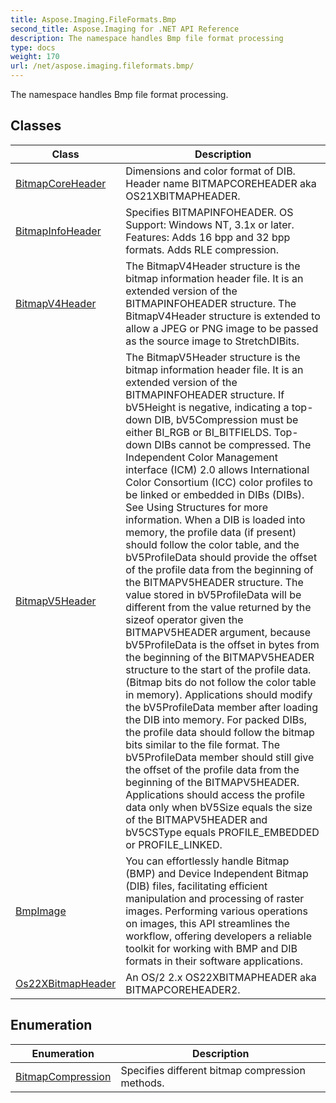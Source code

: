```yaml
---
title: Aspose.Imaging.FileFormats.Bmp
second_title: Aspose.Imaging for .NET API Reference
description: The namespace handles Bmp file format processing
type: docs
weight: 170
url: /net/aspose.imaging.fileformats.bmp/
---
```

The namespace handles Bmp file format processing.

## Classes

| Class | Description |
| --- | --- |
| [BitmapCoreHeader](./bitmapcoreheader/) | Dimensions and color format of DIB. Header name BITMAPCOREHEADER aka OS21XBITMAPHEADER. |
| [BitmapInfoHeader](./bitmapinfoheader/) | Specifies BITMAPINFOHEADER. OS Support: Windows NT, 3.1x or later. Features: Adds 16 bpp and 32 bpp formats. Adds RLE compression. |
| [BitmapV4Header](./bitmapv4header/) | The BitmapV4Header structure is the bitmap information header file. It is an extended version of the BITMAPINFOHEADER structure. The BitmapV4Header structure is extended to allow a JPEG or PNG image to be passed as the source image to StretchDIBits. |
| [BitmapV5Header](./bitmapv5header/) | The BitmapV5Header structure is the bitmap information header file. It is an extended version of the BITMAPINFOHEADER structure. If bV5Height is negative, indicating a top-down DIB, bV5Compression must be either BI_RGB or BI_BITFIELDS. Top-down DIBs cannot be compressed. The Independent Color Management interface (ICM) 2.0 allows International Color Consortium (ICC) color profiles to be linked or embedded in DIBs (DIBs). See Using Structures for more information. When a DIB is loaded into memory, the profile data (if present) should follow the color table, and the bV5ProfileData should provide the offset of the profile data from the beginning of the BITMAPV5HEADER structure. The value stored in bV5ProfileData will be different from the value returned by the sizeof operator given the BITMAPV5HEADER argument, because bV5ProfileData is the offset in bytes from the beginning of the BITMAPV5HEADER structure to the start of the profile data. (Bitmap bits do not follow the color table in memory). Applications should modify the bV5ProfileData member after loading the DIB into memory. For packed DIBs, the profile data should follow the bitmap bits similar to the file format. The bV5ProfileData member should still give the offset of the profile data from the beginning of the BITMAPV5HEADER. Applications should access the profile data only when bV5Size equals the size of the BITMAPV5HEADER and bV5CSType equals PROFILE_EMBEDDED or PROFILE_LINKED. |
| [BmpImage](./bmpimage/) | You can effortlessly handle Bitmap (BMP) and Device Independent Bitmap (DIB) files, facilitating efficient manipulation and processing of raster images. Performing various operations on images, this API streamlines the workflow, offering developers a reliable toolkit for working with BMP and DIB formats in their software applications. |
| [Os22XBitmapHeader](./os22xbitmapheader/) | An OS/2 2.x OS22XBITMAPHEADER aka BITMAPCOREHEADER2. |
## Enumeration

| Enumeration | Description |
| --- | --- |
| [BitmapCompression](./bitmapcompression/) | Specifies different bitmap compression methods. |


